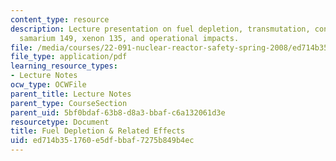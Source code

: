 ```yaml
---
content_type: resource
description: Lecture presentation on fuel depletion, transmutation, conversion/breeding,
  samarium 149, xenon 135, and operational impacts.
file: /media/courses/22-091-nuclear-reactor-safety-spring-2008/ed714b351760e5dfbbaf7275b849b4ec_MIT22_091S08_lec04.pdf
file_type: application/pdf
learning_resource_types:
- Lecture Notes
ocw_type: OCWFile
parent_title: Lecture Notes
parent_type: CourseSection
parent_uid: 5bf0bdaf-63b8-d8a3-bbaf-c6a132061d3e
resourcetype: Document
title: Fuel Depletion & Related Effects
uid: ed714b35-1760-e5df-bbaf-7275b849b4ec
---
```

